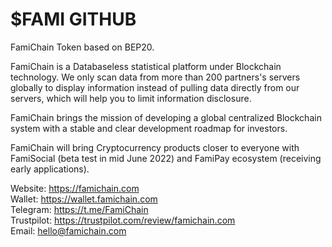 # $FAMI GITHUB
FamiChain Token based on BEP20.

FamiChain is a Databaseless statistical platform under Blockchain technology. We only scan data from more than 200 partners's servers globally to display information instead of pulling data directly from our servers, which will help you to limit information disclosure.

FamiChain brings the mission of developing a global centralized Blockchain system with a stable and clear development roadmap for investors.

FamiChain will bring Cryptocurrency products closer to everyone with FamiSocial (beta test in mid June 2022) and FamiPay ecosystem (receiving early applications).

Website: https://famichain.com <br/>
Wallet: https://wallet.famichain.com <br/>
Telegram: https://t.me/FamiChain <br/>
Trustpilot: https://trustpilot.com/review/famichain.com <br/>
Email: hello@famichain.com
